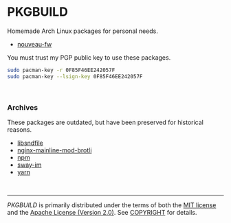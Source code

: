 PKGBUILD
========
Homemade Arch Linux packages for personal needs.

- [nouveau-fw](nouveau-fw)

You must trust my PGP public key to use these packages.

```bash
sudo pacman-key -r 0F85F46EE242057F
sudo pacman-key --lsign-key 0F85F46EE242057F
```

&nbsp;

### Archives
These packages are outdated, but have been preserved for historical reasons.

- [libsndfile](libsndfile)
- [nginx-mainline-mod-brotli](nginx-mainline-mod-brotli)
- [npm](npm)
- [sway-im](sway-im)
- [yarn](yarn)

&nbsp;

--------
*PKGBUILD* is primarily distributed under the terms of both the [MIT license]
and the [Apache License (Version 2.0)]. See [COPYRIGHT] for details.

[`makepkg`]: https://www.archlinux.org/pacman/makepkg.8.html
[MIT license]: LICENSE-MIT
[Apache License (Version 2.0)]: LICENSE-APACHE
[COPYRIGHT]: COPYRIGHT
